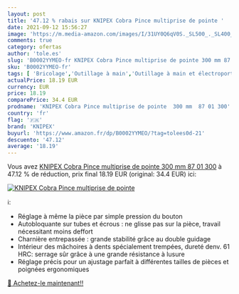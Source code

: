 ```yaml
---
layout: post
title: '47.12 % rabais sur KNIPEX Cobra Pince multiprise de pointe '
date: 2021-09-12 15:56:27
image: 'https://m.media-amazon.com/images/I/31UY0Q6qV0S._SL500_._SL400_.jpg'
comments: true
category: ofertas
author: 'tole.es'
slug: 'B0002YYMEO-fr KNIPEX Cobra Pince multiprise de pointe 300 mm 87 01 300'
sku: 'B0002YYMEO-fr'
tags: [ 'Bricolage','Outillage à main','Outillage à main et électroportatif','Pinces et tenailles','Pinces multiprise','knipex', ]
actualPrice: 18.19 EUR
currency: EUR
price: 18.19
comparePrice: 34.4 EUR
prodname: 'KNIPEX Cobra Pince multiprise de pointe  300 mm  87 01 300'
country: 'fr'
flag: '🇫🇷'
brand: 'KNIPEX'
buyurl: 'https://www.amazon.fr/dp/B0002YYMEO/?tag=tolees0d-21'
descuento: '47.12'
average: '18.19'
---
```


Vous avez [KNIPEX Cobra Pince multiprise de pointe  300 mm  87 01 300](https://www.amazon.fr/dp/B0002YYMEO/?tag=tolees0d-21)  à  47.12 % de réduction, prix final  18.19 EUR (original: 34.4 EUR) ici:

[![KNIPEX Cobra Pince multiprise de pointe ](https://m.media-amazon.com/images/I/31UY0Q6qV0S._SL500_._SL400_.jpg)](https://www.amazon.fr/dp/B0002YYMEO/?tag=tolees0d-21)

ℹ️:

- Réglage à même la pièce par simple pression du bouton
- Autobloquante sur tubes et écrous : ne glisse pas sur la pièce, travail nécessitant moins deffort
- Charnière entrepassée : grande stabilité grâce au double guidage
- Intérieur des mâchoires à dents spécialement trempées, dureté denv. 61 HRC: serrage sûr grâce à une grande résistance à lusure
- Réglage précis pour un ajustage parfait à différentes tailles de pièces et poignées ergonomiques

[🛒 Achetez-le maintenant!!](https://www.amazon.fr/dp/B0002YYMEO/?tag=tolees0d-21)
